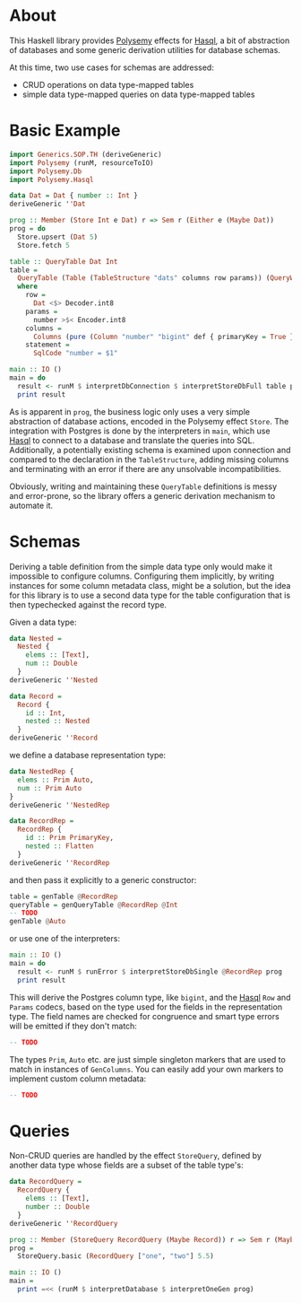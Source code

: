 # About

This Haskell library provides [Polysemy] effects for [Hasql], a bit of
abstraction of databases and some generic derivation utilities for database
schemas.

At this time, two use cases for schemas are addressed:

* CRUD operations on data type-mapped tables
* simple data type-mapped queries on data type-mapped tables

# Basic Example

```haskell
import Generics.SOP.TH (deriveGeneric)
import Polysemy (runM, resourceToIO)
import Polysemy.Db
import Polysemy.Hasql

data Dat = Dat { number :: Int }
deriveGeneric ''Dat

prog :: Member (Store Int e Dat) r => Sem r (Either e (Maybe Dat))
prog = do
  Store.upsert (Dat 5)
  Store.fetch 5

table :: QueryTable Dat Int
table =
  QueryTable (Table (TableStructure "dats" columns row params)) (QueryWhere statement)
  where
    row =
      Dat <$> Decoder.int8
    params =
      number >$< Encoder.int8
    columns =
      Columns (pure (Column "number" "bigint" def { primaryKey = True }))
    statement =
      SqlCode "number = $1"

main :: IO ()
main = do
  result <- runM $ interpretDbConnection $ interpretStoreDbFull table prog
  print result
```

As is apparent in `prog`, the business logic only uses a very simple
abstraction of database actions, encoded in the Polysemy effect `Store`.
The integration with Postgres is done by the interpreters in `main`, which use
[Hasql] to connect to a database and translate the queries into SQL.
Additionally, a potentially existing schema is examined upon connection and
compared to the declaration in the `TableStructure`, adding missing columns and
terminating with an error if there are any unsolvable incompatibilities.

Obviously, writing and maintaining these `QueryTable` definitions is messy and
error-prone, so the library offers a generic derivation mechanism to automate
it.

# Schemas

Deriving a table definition from the simple data type only would make it
impossible to configure columns.
Configuring them implicitly, by writing instances for some column metadata
class, might be a solution, but the idea for this library is to use a second
data type for the table configuration that is then typechecked against the
record type.

Given a data type:

```haskell
data Nested =
  Nested {
    elems :: [Text],
    num :: Double
  }
deriveGeneric ''Nested

data Record =
  Record {
    id :: Int,
    nested :: Nested
  }
deriveGeneric ''Record
```

we define a database representation type:

```haskell
data NestedRep {
  elems :: Prim Auto,
  num :: Prim Auto
}
deriveGeneric ''NestedRep

data RecordRep =
  RecordRep {
    id :: Prim PrimaryKey,
    nested :: Flatten
  }
deriveGeneric ''RecordRep
```

and then pass it explicitly to a generic constructor:

```haskell
table = genTable @RecordRep
queryTable = genQueryTable @RecordRep @Int
-- TODO
genTable @Auto
```

or use one of the interpreters:

```haskell
main :: IO ()
main = do
  result <- runM $ runError $ interpretStoreDbSingle @RecordRep prog
  print result
```

This will derive the Postgres column type, like `bigint`, and the [Hasql] `Row`
and `Params` codecs, based on the type used for the fields in the
representation type.
The field names are checked for congruence and smart type errors will be
emitted if they don't match:

```haskell
-- TODO
```

The types `Prim`, `Auto` etc. are just simple singleton markers that are used
to match in instances of `GenColumns`.
You can easily add your own markers to implement custom column metadata:

```haskell
-- TODO
```

# Queries

Non-CRUD queries are handled by the effect `StoreQuery`, defined by another
data type whose fields are a subset of the table type's:

```haskell
data RecordQuery =
  RecordQuery {
    elems :: [Text],
    number :: Double
  }
deriveGeneric ''RecordQuery

prog :: Member (StoreQuery RecordQuery (Maybe Record)) r => Sem r (Maybe Record)
prog =
  StoreQuery.basic (RecordQuery ["one", "two"] 5.5)

main :: IO ()
main =
  print =<< (runM $ interpretDatabase $ interpretOneGen prog)
```

[Polysemy]: https://hackage.haskell.org/package/polysemy
[Hasql]: https://hackage.haskell.org/package/hasql
